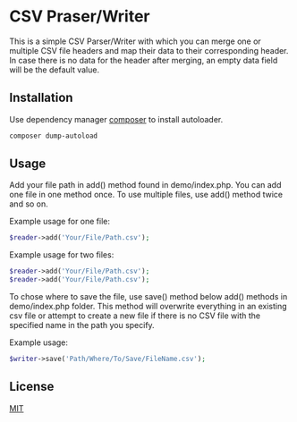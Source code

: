 # CSV Praser/Writer

This is a simple CSV Parser/Writer with which you can merge one or multiple CSV file headers and map their data to their corresponding header. In case there is no data for the header after merging, an empty data field will be the default value.

## Installation

Use dependency manager [composer](https://getcomposer.org/) to install autoloader.

```bash
composer dump-autoload
```

## Usage

Add your file path in add() method found in demo/index.php. You can add one file in one method once. To use multiple files, use add() method twice and so on.

Example usage for one file:

```php
$reader->add('Your/File/Path.csv');

```

Example usage for two files:

```php
$reader->add('Your/File/Path.csv');
$reader->add('Your/File/Path.csv');
```

To chose where to save the file, use save() method below add() methods in demo/index.php folder. This method will overwrite everything in an existing csv file or attempt to create a new file if there is no CSV file with the specified name in the path you specify.

Example usage:

```php
$writer->save('Path/Where/To/Save/FileName.csv');
```

## License

[MIT](https://choosealicense.com/licenses/mit/)
